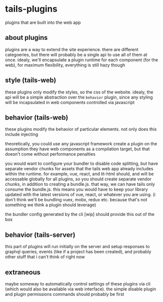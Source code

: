 # tails-plugins

plugins that are built into the web app

## about plugins

plugins are a way to extend the site experience. there are different categoeries, but there will probably be a single api to use all of them at once. idealy, we'll encapsulate a plugin runtime for each component (for the web), for maximum flexibility, everything is still hazy though

## style (tails-web)

these plugins only modify the styles, so the css of the website. idealy, the api will be a simple abstraction over the `behavior` plugin, since any styling will be incapsulated in web components controlled via javascript

## behavior (tails-web)

these plugins modify the behavior of particular elements. not only does this include injecting

theoretically, you could use any javascript framework create a plugin on the assumption they have web components as a compilation target, but that doesn't come without performance penalties

you would want to configure your bundler to disable code splitting, but have separate vendor chunks for assets that the tails web app already includes within the runtime. for example, vue, react, and lit-html should, and will be accessable globally for all plugins, so you should create separate vendor chunks, in addition to creating a bundle.js. that way, we can have tails only consume the bundle.js. this means you would have to keep your library updated with the latest versions of vue, react, or whatever you are using. (i don't think we'll be bundling vuex, mobx, redux etc. because that's not something we think a plugin should leverage)

the bundler config generated by the cli [wip] should provide this out of the box

## behavior (tails-server)

this part of plugins will run initially on the server and setup responses to graphql queries, events (like if a project has been created), and probably other stuff that i can't think of right now

## extraneous

maybe someway to automatically control settings of these plugins via cli (which would also be available via web interface). the simple disable plugin and plugin permissions commands should probably be first
